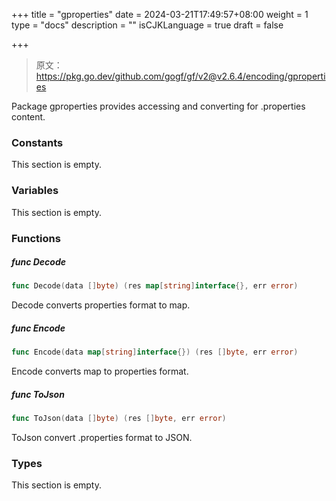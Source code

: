 +++
title = "gproperties"
date = 2024-03-21T17:49:57+08:00
weight = 1
type = "docs"
description = ""
isCJKLanguage = true
draft = false

+++

> 原文：https://pkg.go.dev/github.com/gogf/gf/v2@v2.6.4/encoding/gproperties

Package gproperties provides accessing and converting for .properties content.

### Constants 

This section is empty.

### Variables 

This section is empty.

### Functions 

##### func Decode 

``` go
func Decode(data []byte) (res map[string]interface{}, err error)
```

Decode converts properties format to map.

##### func Encode 

``` go
func Encode(data map[string]interface{}) (res []byte, err error)
```

Encode converts map to properties format.

##### func ToJson 

``` go
func ToJson(data []byte) (res []byte, err error)
```

ToJson convert .properties format to JSON.

### Types 

This section is empty.